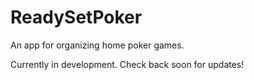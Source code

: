 # ReadySetPoker

An app for organizing home poker games.  

Currently in development.  Check back soon for updates!
